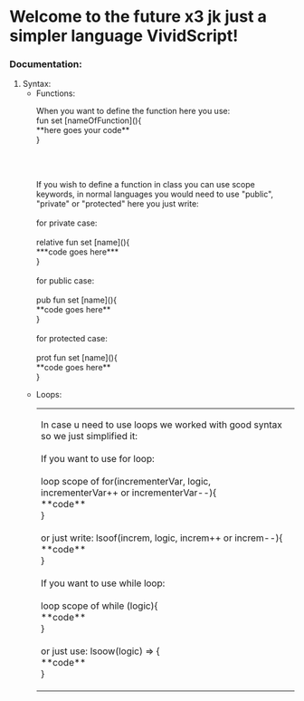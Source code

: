 # Welcome to the future x3 jk just a simpler language VividScript!

### Documentation:
<ol>
  <li>
    Syntax:
      <ul>
        <table>
          <tr>
            <li>Functions:</li
            <td>
            <p>When you want to define the function here you use:<br> fun set [nameOfFunction](){<br>
              **here goes your code**
            <br>}</p><br><br>
              <p>If you wish to define a function in class you can use scope keywords, in normal languages you would need to use "public", "private" or "protected" here you just write:
              <br><br> for private case: <br><br>
                  relative fun set [name](){<br>***code goes here***<br>} <br><br>
                for public case: <br><br>
                  pub fun set [name](){<br>**code goes here**<br>}<br><br>
                for protected case: <br><br>
                  prot fun set [name](){<br>**code goes here**<br>}
              </p>
          </td>
          </tr>
          <tr>
            <li>Loops: <br></li>
            <td>
              <p>In case u need to use loops we worked with good syntax so we just simplified it: <br><br> 
                If you want to use for loop:
                  <br><br> loop scope of for(incrementerVar, logic, incrementerVar++ or incrementerVar--){<br>**code**<br>}<br><br> or just write: lsoof(increm, logic, increm++ or increm--){<br> **code** <br>}<br> <br>
                If you want to use while loop:
                  <br><br> loop scope of while (logic){<br>**code**<br>}<br><br> or just use: lsoow(logic) => {<br> **code** <br>}
              </p>
            </td>
          </tr>
        </table>
      </ul>
      
  </li>
</ol>
